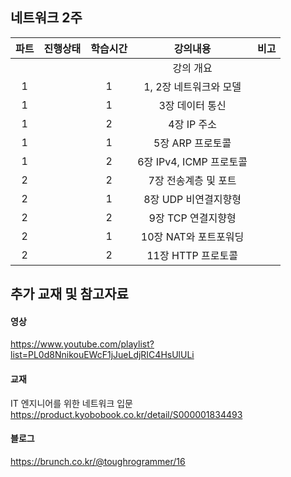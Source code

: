 ## 네트워크 2주
|파트|진행상태|학습시간|강의내용|비고|
|:---:|:---:|:---:|:---:|:---:|
||||강의 개요||
|1||1|1, 2장 네트워크와 모델||
|1||1|3장 데이터 통신||
|1||2|4장 IP 주소||
|1||1|5장 ARP 프로토콜||
|1||2|6장 IPv4, ICMP 프로토콜||
|2||2|7장 전송계층 및 포트||
|2||1|8장 UDP 비연결지향형||
|2||2|9장 TCP 연결지향형||
|2||1|10장 NAT와 포트포워딩||
|2||2|11장 HTTP 프로토콜||

## 추가 교재 및 참고자료

#### 영상
https://www.youtube.com/playlist?list=PL0d8NnikouEWcF1jJueLdjRIC4HsUlULi

#### 교재
IT 엔지니어를 위한 네트워크 입문
https://product.kyobobook.co.kr/detail/S000001834493

#### 블로그
https://brunch.co.kr/@toughrogrammer/16